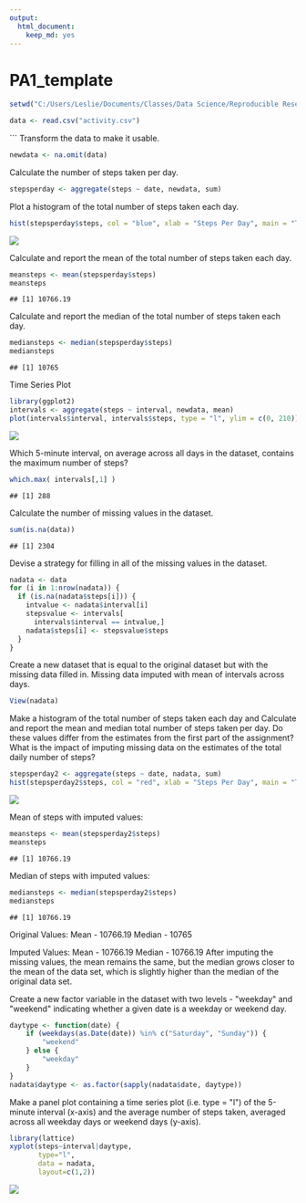 ```yaml
---
output: 
  html_document: 
    keep_md: yes
---
```

PA1\_template
================

``` r
setwd("C:/Users/Leslie/Documents/Classes/Data Science/Reproducible Research/Week 2 Assignment")

data <- read.csv("activity.csv")
```

\`\`\` Transform the data to make it usable.

``` r
newdata <- na.omit(data)
```

Calculate the number of steps taken per day.

``` r
stepsperday <- aggregate(steps ~ date, newdata, sum)
```

Plot a histogram of the total number of steps taken each day.

``` r
hist(stepsperday$steps, col = "blue", xlab = "Steps Per Day", main = "Total Number of Steps Per Day")
```

![](images/unnamed-chunk-4-1.png)

Calculate and report the mean of the total number of steps taken each day.

``` r
meansteps <- mean(stepsperday$steps)
meansteps
```

    ## [1] 10766.19

Calculate and report the median of the total number of steps taken each day.

``` r
mediansteps <- median(stepsperday$steps)
mediansteps
```

    ## [1] 10765

Time Series Plot

``` r
library(ggplot2)
intervals <- aggregate(steps ~ interval, newdata, mean)
plot(intervals$interval, intervals$steps, type = "l", ylim = c(0, 210))
```

![](images/unnamed-chunk-7-1.png)

Which 5-minute interval, on average across all days in the dataset, contains the maximum number of steps?

``` r
which.max( intervals[,1] )
```

    ## [1] 288

Calculate the number of missing values in the dataset.

``` r
sum(is.na(data))
```

    ## [1] 2304

Devise a strategy for filling in all of the missing values in the dataset.

``` r
nadata <- data
for (i in 1:nrow(nadata)) {
  if (is.na(nadata$steps[i])) {
    intvalue <- nadata$interval[i]
    stepsvalue <- intervals[
      intervals$interval == intvalue,]
    nadata$steps[i] <- stepsvalue$steps
  }
}
```

Create a new dataset that is equal to the original dataset but with the missing data filled in. Missing data imputed with mean of intervals across days.

``` r
View(nadata)
```

Make a histogram of the total number of steps taken each day and Calculate and report the mean and median total number of steps taken per day. Do these values differ from the estimates from the first part of the assignment? What is the impact of imputing missing data on the estimates of the total daily number of steps?

``` r
stepsperday2 <- aggregate(steps ~ date, nadata, sum)
hist(stepsperday2$steps, col = "red", xlab = "Steps Per Day", main = "Total Number of Steps Per Day")
```

![](images/unnamed-chunk-12-1.png)

Mean of steps with imputed values:

``` r
meansteps <- mean(stepsperday2$steps)
meansteps
```

    ## [1] 10766.19

Median of steps with imputed values:

``` r
mediansteps <- median(stepsperday2$steps)
mediansteps
```

    ## [1] 10766.19

Original Values: Mean - 10766.19 Median - 10765

Imputed Values: Mean - 10766.19 Median - 10766.19 After imputing the missing values, the mean remains the same, but the median grows closer to the mean of the data set, which is slightly higher than the median of the original data set.

Create a new factor variable in the dataset with two levels - "weekday" and "weekend" indicating whether a given date is a weekday or weekend day.

``` r
daytype <- function(date) {
    if (weekdays(as.Date(date)) %in% c("Saturday", "Sunday")) {
        "weekend"
    } else {
        "weekday"
    }
}
nadata$daytype <- as.factor(sapply(nadata$date, daytype))
```

Make a panel plot containing a time series plot (i.e. type = "l") of the 5-minute interval (x-axis) and the average number of steps taken, averaged across all weekday days or weekend days (y-axis).

``` r
library(lattice)
xyplot(steps~interval|daytype, 
       type="l", 
       data = nadata,
       layout=c(1,2))
```

![](images/unnamed-chunk-16-1.png)
